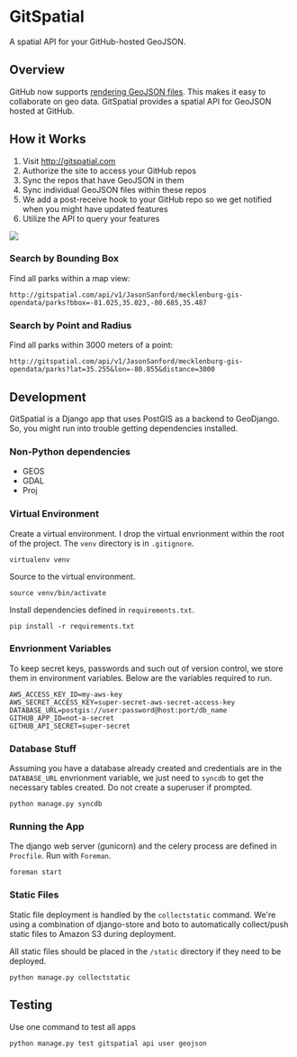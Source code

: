 # GitSpatial

A spatial API for your GitHub-hosted GeoJSON.

## Overview

GitHub now supports [rendering GeoJSON files](https://help.github.com/articles/mapping-geojson-files-on-github). This makes it easy to collaborate on geo data. GitSpatial provides a spatial API for GeoJSON hosted at GitHub. 

## How it Works

1. Visit http://gitspatial.com
2. Authorize the site to access your GitHub repos
3. Sync the repos that have GeoJSON in them
4. Sync individual GeoJSON files within these repos
5. We add a post-receive hook to your GitHub repo so we get notified when you might have updated features
6. Utilize the API to query your features

<img src="http://s3.amazonaws.com/geojason/img/gitspatial-demo.gif" />

### Search by Bounding Box

Find all parks within a map view:

    http://gitspatial.com/api/v1/JasonSanford/mecklenburg-gis-opendata/parks?bbox=-81.025,35.023,-80.685,35.487

### Search by Point and Radius

Find all parks within 3000 meters of a point:

    http://gitspatial.com/api/v1/JasonSanford/mecklenburg-gis-opendata/parks?lat=35.255&lon=-80.855&distance=3000

## Development

GitSpatial is a Django app that uses PostGIS as a backend to GeoDjango. So, you might run into trouble getting dependencies installed.

### Non-Python dependencies

* GEOS
* GDAL
* Proj

### Virtual Environment

Create a virtual environment. I drop the virtual envrionment within the root of the project. The `venv` directory is in `.gitignore`.

    virtualenv venv

Source to the virtual environment.

    source venv/bin/activate

Install dependencies defined in `requirements.txt`.

    pip install -r requirements.txt

### Envrionment Variables

To keep secret keys, passwords and such out of version control, we store them in environment variables. Below are the variables required to run.

    AWS_ACCESS_KEY_ID=my-aws-key
    AWS_SECRET_ACCESS_KEY=super-secret-aws-secret-access-key
    DATABASE_URL=postgis://user:password@host:port/db_name
    GITHUB_APP_ID=not-a-secret
    GITHUB_API_SECRET=super-secret

### Database Stuff

Assuming you have a database already created and credentials are in the `DATABASE_URL` envrionment variable, we just need to `syncdb` to get the necessary tables created. Do not create a superuser if prompted.

    python manage.py syncdb

### Running the App

The django web server (gunicorn) and the celery process are defined in `Procfile`. Run with `Foreman`.

    foreman start

### Static Files

Static file deployment is handled by the `collectstatic` command. We're using a combination of django-store and boto to automatically collect/push static files to Amazon S3 during deployment.

All static files should be placed in the `/static` directory if they need to be deployed.

    python manage.py collectstatic

## Testing

Use one command to test all apps

    python manage.py test gitspatial api user geojson
